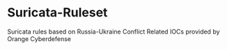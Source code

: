 # Suricata-Ruleset
Suricata rules based on Russia-Ukraine Conflict Related IOCs provided by Orange Cyberdefense

